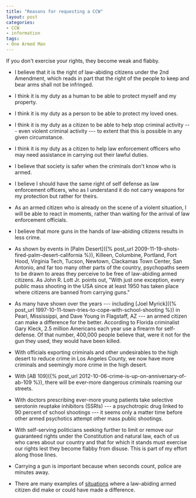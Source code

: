 ```yaml
---
title: "Reasons for requesting a CCW"
layout: post
categories:
- CCW
- information
tags:
- One Armed Man
---
```


If you don't exercise your rights, they become weak and flabby.

- I believe that it is the right of law-abiding citizens under the 2nd Amendment, which reads in part that the right of the people to keep and bear arms shall not be infringed.

- I think it is my duty as a human to be able to protect myself and my property.

- I think it is my duty as a person to be able to protect my loved ones.

- I think it is my duty as a citizen to be able to help stop criminal activity --- even violent criminal activity --- to extent that this is possible in any given circumstance.

- I think it is my duty as a citizen to help law enforcement officers who may need assistance in carrying out their lawful duties.

- I believe that society is safer when the criminals don't know who is armed.

- I believe I should have the same right of self defense as law enforcement officers, who as I understand it do not carry weapons for my protection but rather for theirs.

- As an armed citizen who is already on the scene of a violent situation, I will be able to react in moments, rather than waiting for the arrival of law enforcement officials.

- I believe that more guns in the hands of law-abiding citizens results in less crime.

- As shown by events in [Palm Desert]({% post_url 2009-11-19-shots-fired-palm-desert-california %}), Killeen, Columbine, Portland, Fort Hood, Virginia Tech, Tucson, Newtown, Clackamas Town Center, San Antonio, and far too many other parts of the country, psychopaths seem to be drawn to areas they perceive to be free of law-abiding armed citizens. As John R. Lott Jr. points out, "With just one exception, every public mass shooting in the USA since at least 1950 has taken place where citizens are banned from carrying guns."

- As many have shown over the years --- including [Joel Myrick]({% post_url 1997-10-11-town-tries-to-cope-with-school-shooting %}) in Pearl, Mississippi, and Dave Young in Flagstaff, AZ --- an armed citizen can make a difference for the better. According to Florida criminalist Gary Kleck, 2.5 million Americans each year use a firearm for self-defense. Of that number, 400,000 people believe that, were it not for the gun they used, they would have been killed.
- With officials exporting criminals and other undesirables to the high desert to reduce crime in Los Angeles County, we now have more criminals and seemingly more crime in the high desert.

- With [AB 109]({% post_url 2012-10-06-crime-is-up-on-anniversary-of-ab-109 %}), there will be ever-more dangerous criminals roaming our streets.

- With doctors prescribing ever-more young patients take selective serotonin reuptake inhibitors (SSRIs) --- a psychotropic drug linked to 90 percent of school shootings --- it seems only a matter time before other armed psychotics attempt other mass public shootings.

- With self-serving politicians seeking further to limit or remove our guaranteed rights under the Constitution and natural law, each of us who cares about our country and that for which it stands must exercise our rights lest they become flabby from disuse. This is part of my effort along those lines.

- Carrying a gun is important because when seconds count, police are minutes away.

- There are many examples of [situations](/category/Situations/) where a law-abiding armed citizen did make or could have made a difference.
